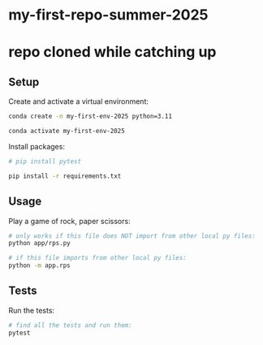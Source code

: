 # my-first-repo-summer-2025
# repo cloned while catching up
## Setup

Create and activate a virtual environment:

```sh
conda create -n my-first-env-2025 python=3.11

conda activate my-first-env-2025
```

Install packages:

```sh
# pip install pytest

pip install -r requirements.txt
```

## Usage

Play a game of rock, paper scissors:

```sh
# only works if this file does NOT import from other local py files:
python app/rps.py

# if this file imports from other local py files:
python -m app.rps
```

## Tests

Run the tests:

```sh
# find all the tests and run them:
pytest
```
